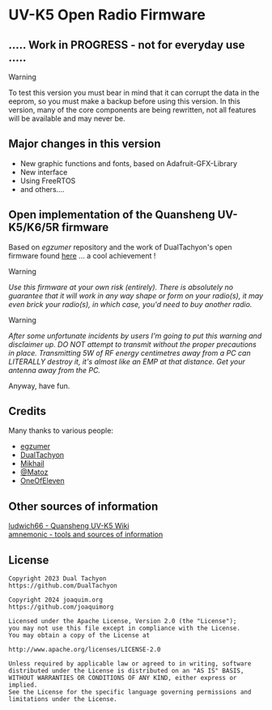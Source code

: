 # UV-K5 Open Radio Firmware

## ..... Work in PROGRESS - not for everyday use .....
> [!WARNING]  
> To test this version you must bear in mind that it can corrupt the data in the eeprom, so you must make a backup before using this version.
> In this version, many of the core components are being rewritten, not all features will be available and may never be.

## Major changes in this version

- New graphic functions and fonts, based on Adafruit-GFX-Library
- New interface
- Using FreeRTOS
- and others....

## Open implementation of the Quansheng UV-K5/K6/5R firmware

Based on *egzumer* repository and the work of DualTachyon's open firmware found [here](https://github.com/DualTachyon/uv-k5-firmware) ... a cool achievement !

> [!WARNING]  
> *Use this firmware at your own risk (entirely). There is absolutely no guarantee that it will work in any way shape or form on your radio(s), it may even brick your radio(s), in which case, you'd need to buy another radio.*

> [!WARNING]
> *After some unfortunate incidents by users I'm going to put this warning and disclaimer up. DO NOT attempt to transmit without the proper precautions in place. Transmitting 5W of RF energy centimetres away from a PC can LITERALLY destroy it, it's almost like an EMP at that distance. Get your antenna away from the PC.*

Anyway, have fun.


## Credits

Many thanks to various people:

* [egzumer](https://github.com/egzumer/uv-k5-firmware-custom)
* [DualTachyon](https://github.com/DualTachyon)
* [Mikhail](https://github.com/fagci)
* [@Matoz](https://github.com/spm81)
* [OneOfEleven](https://github.com/OneOfEleven)


## Other sources of information

[ludwich66 - Quansheng UV-K5 Wiki](https://github.com/ludwich66/Quansheng_UV-K5_Wiki/wiki)<br>
[amnemonic - tools and sources of information](https://github.com/amnemonic/Quansheng_UV-K5_Firmware)

## License

    Copyright 2023 Dual Tachyon
    https://github.com/DualTachyon

    Copyright 2024 joaquim.org
    https://github.com/joaquimorg

    Licensed under the Apache License, Version 2.0 (the "License");
    you may not use this file except in compliance with the License.
    You may obtain a copy of the License at

    http://www.apache.org/licenses/LICENSE-2.0

    Unless required by applicable law or agreed to in writing, software
    distributed under the License is distributed on an "AS IS" BASIS,
    WITHOUT WARRANTIES OR CONDITIONS OF ANY KIND, either express or implied.
    See the License for the specific language governing permissions and
    limitations under the License.
